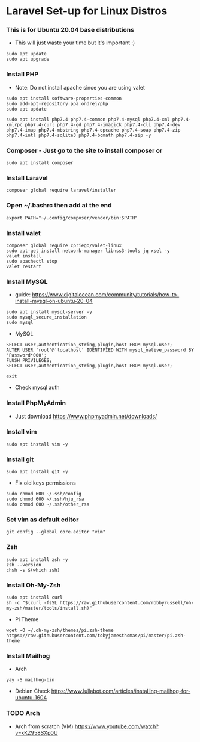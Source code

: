 # Laravel Set-up for Linux Distros

### This is for Ubuntu 20.04 base distributions
- This will just waste your time but it's important :)
```
sudo apt update
sudo apt upgrade
```

### Install PHP
- Note: Do not install apache since you are using valet
```
sudo apt install software-properties-common
sudo add-apt-repository ppa:ondrej/php
sudo apt update
```
```
sudo apt install php7.4 php7.4-common php7.4-mysql php7.4-xml php7.4-xmlrpc php7.4-curl php7.4-gd php7.4-imagick php7.4-cli php7.4-dev php7.4-imap php7.4-mbstring php7.4-opcache php7.4-soap php7.4-zip php7.4-intl php7.4-sqlite3 php7.4-bcmath php7.4-zip -y
```

### Composer - Just go to the site to install composer or 
```
sudo apt install composer
```

### Install Laravel
```
composer global require laravel/installer
```

### Open ~/.bashrc then add at the end
```
export PATH="~/.config/composer/vendor/bin:$PATH"
```

### Install valet
```
composer global require cpriego/valet-linux
sudo apt-get install network-manager libnss3-tools jq xsel -y
valet install
sudo apachectl stop
valet restart
```

### Install MySQL 
- guide: https://www.digitalocean.com/community/tutorials/how-to-install-mysql-on-ubuntu-20-04
```
sudo apt install mysql-server -y
sudo mysql_secure_installation
sudo mysql
```

- MySQL
```
SELECT user,authentication_string,plugin,host FROM mysql.user;
ALTER USER 'root'@'localhost' IDENTIFIED WITH mysql_native_password BY 'Password*000';
FLUSH PRIVILEGES;
SELECT user,authentication_string,plugin,host FROM mysql.user;
```
```
exit
```

- Check mysql auth

### Install PhpMyAdmin
- Just download https://www.phpmyadmin.net/downloads/

### Install vim
```
sudo apt install vim -y
```

### Install git
```
sudo apt install git -y
```
- Fix old keys permissions
```
sudo chmod 600 ~/.ssh/config
sudo chmod 600 ~/.ssh/hju_rsa
sudo chmod 600 ~/.ssh/other_rsa
```

### Set vim as default editor
```
git config --global core.editor "vim"
```

### Zsh
```
sudo apt install zsh -y
zsh --version
chsh -s $(which zsh)
```

### Install Oh-My-Zsh
```
sudo apt install curl
sh -c "$(curl -fsSL https://raw.githubusercontent.com/robbyrussell/oh-my-zsh/master/tools/install.sh)"
```
- Pi Theme
```
wget -O ~/.oh-my-zsh/themes/pi.zsh-theme https://raw.githubusercontent.com/tobyjamesthomas/pi/master/pi.zsh-theme
```

### Install Mailhog

- Arch
```
yay -S mailhog-bin
```

- Debian
Check https://www.lullabot.com/articles/installing-mailhog-for-ubuntu-1604




### TODO Arch
- Arch from scratch (VM)
https://www.youtube.com/watch?v=xKZ958SXp0U
